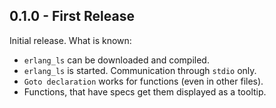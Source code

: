 ## 0.1.0 - First Release
Initial release. What is known:
* `erlang_ls` can be downloaded and compiled.
* `erlang_ls` is started. Communication through `stdio` only.
* `Goto declaration` works for functions (even in other files).
* Functions, that have specs get them displayed as a tooltip.
